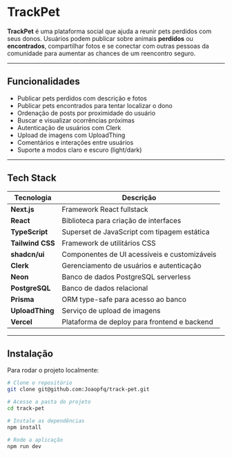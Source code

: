 # TrackPet

**TrackPet** é uma plataforma social que ajuda a reunir pets perdidos com seus donos. Usuários podem publicar sobre animais **perdidos** ou **encontrados**, compartilhar fotos e se conectar com outras pessoas da comunidade para aumentar as chances de um reencontro seguro.

---

## Funcionalidades

- Publicar pets perdidos com descrição e fotos
- Publicar pets encontrados para tentar localizar o dono
- Ordenação de posts por proximidade do usuário
- Buscar e visualizar ocorrências próximas
- Autenticação de usuários com Clerk
- Upload de imagens com UploadThing
- Comentários e interações entre usuários
- Suporte a modos claro e escuro (light/dark)

---

## Tech Stack

| Tecnologia        | Descrição                                        |
|-------------------|--------------------------------------------------|
| **Next.js**       | Framework React fullstack                        |
| **React**         | Biblioteca para criação de interfaces            |
| **TypeScript**    | Superset de JavaScript com tipagem estática      |
| **Tailwind CSS**  | Framework de utilitários CSS                     |
| **shadcn/ui**     | Componentes de UI acessíveis e customizáveis     |
| **Clerk**         | Gerenciamento de usuários e autenticação         |
| **Neon**          | Banco de dados PostgreSQL serverless             |
| **PostgreSQL**    | Banco de dados relacional                        |
| **Prisma**        | ORM type-safe para acesso ao banco               |
| **UploadThing**   | Serviço de upload de imagens                     |
| **Vercel**        | Plataforma de deploy para frontend e backend     |

---

## Instalação

Para rodar o projeto localmente:

```bash
# Clone o repositório
git clone git@github.com:Joaopfq/track-pet.git

# Acesse a pasta do projeto
cd track-pet

# Instale as dependências
npm install

# Rode a aplicação
npm run dev
